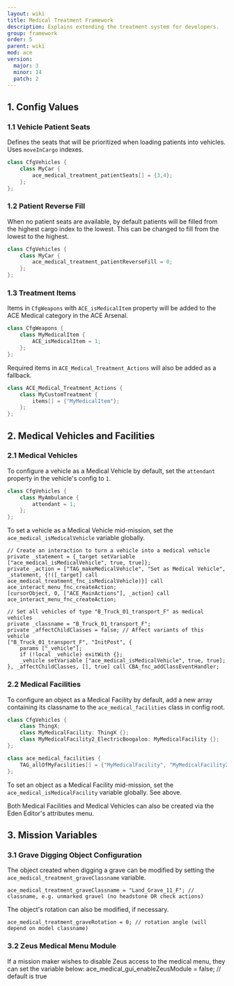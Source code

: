 ```yaml
---
layout: wiki
title: Medical Treatment Framework
description: Explains extending the treatment system for developers.
group: framework
order: 5
parent: wiki
mod: ace
version:
  major: 3
  minor: 14
  patch: 2
---
```


## 1. Config Values

### 1.1 Vehicle Patient Seats

Defines the seats that will be prioritized when loading patients into vehicles. Uses `moveInCargo` indexes.

```cpp
class CfgVehicles {
    class MyCar {
        ace_medical_treatment_patientSeats[] = {3,4};
    };
};
```

### 1.2 Patient Reverse Fill

When no patient seats are available, by default patients will be filled from the highest cargo index to the lowest.
This can be changed to fill from the lowest to the highest.

```cpp
class CfgVehicles {
    class MyCar {
        ace_medical_treatment_patientReverseFill = 0;
    };
};
```
### 1.3 Treatment Items

Items in `CfgWeapons` with `ACE_isMedicalItem` property will be added to the ACE Medical category in the ACE Arsenal.
```cpp
class CfgWeapons {
    class MyMedicalItem {
        ACE_isMedicalItem = 1;
    };
};
```
Required items in `ACE_Medical_Treatment_Actions` will also be added as a fallback.
```cpp
class ACE_Medical_Treatment_Actions {
    class MyCustomTreatment {
        items[] = {"MyMedicalItem"};
    };
};
```

## 2. Medical Vehicles and Facilities

### 2.1 Medical Vehicles

To configure a vehicle as a Medical Vehicle by default, set the `attendant` property in the vehicle's config to `1`.
```cpp
class CfgVehicles {
    class MyAmbulance {
        attendant = 1;
    };
};
```
To set a vehicle as a Medical Vehicle mid-mission, set the `ace_medical_isMedicalVehicle` variable globally.
```sqf
// Create an interaction to turn a vehicle into a medical vehicle
private _statement = {_target setVariable ["ace_medical_isMedicalVehicle", true, true]};
private _action = ["TAG_makeMedicalVehicle", "Set as Medical Vehicle", _statement, {!([_target] call ace_medical_treatment_fnc_isMedicalVehicle)}] call ace_interact_menu_fnc_createAction;
[cursorObject, 0, ["ACE_MainActions"], _action] call ace_interact_menu_fnc_createAction;

// Set all vehicles of type "B_Truck_01_transport_F" as medical vehicles
private _classname = "B_Truck_01_transport_F";
private _affectChildClasses = false; // Affect variants of this vehicle
["B_Truck_01_transport_F", "InitPost", {
    params ["_vehicle"];
    if (!local _vehicle) exitWith {};
    _vehicle setVariable ["ace_medical_isMedicalVehicle", true, true];
}, _affectChildClasses, [], true] call CBA_fnc_addClassEventHandler;
```

### 2.2 Medical Facilities

To configure an object as a Medical Facility by default, add a new array containing its classname to the `ace_medical_facilities` class in config root.
```cpp
class CfgVehicles {
    class ThingX;
    class MyMedicalFacility: ThingX {};
    class MyMedicalFacility2_ElectricBoogaloo: MyMedicalFacility {};
};

class ace_medical_facilities {
    TAG_allOfMyFacilities[] = {"MyMedicalFacility", "MyMedicalFacility2_ElectricBoogaloo"};
};
```
To set an object as a Medical Facility mid-mission, set the `ace_medical_isMedicalFacility` variable globally. See above.


Both Medical Facilities and Medical Vehicles can also be created via the Eden Editor's attributes menu.

## 3. Mission Variables

### 3.1 Grave Digging Object Configuration

The object created when digging a grave can be modified by setting the `ace_medical_treatment_graveClassname` variable.
```sqf
ace_medical_treatment_graveClassname = "Land_Grave_11_F"; // classname, e.g. unmarked gravel (no headstone OR check actions)
```

The object's rotation can also be modified, if necessary.
```sqf
ace_medical_treatment_graveRotation = 0; // rotation angle (will depend on model classname)
```

### 3.2 Zeus Medical Menu Module

If a mission maker wishes to disable Zeus access to the medical menu, they can set the variable below:
ace_medical_gui_enableZeusModule = false; // default is true
